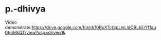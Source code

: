 # p.-dhivya
Video demonstrate:https://drive.google.com/file/d/10RuXTct3pLwLhIO9LbEjYf1au0tmMkQT/view?usp=drivesdk
